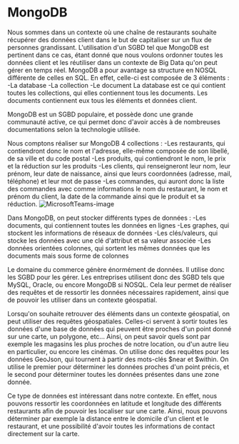 # MongoDB

Nous sommes dans un contexte où une chaîne de restaurants souhaite récupérer des données client dans le but de capitaliser sur un flux de personnes grandissant. L'utilisation d'un SGBD tel que MongoDB est pertinent dans ce cas, étant donné que nous voulons ordonner toutes les données client et les réutiliser dans un contexte de Big Data qu'on peut gérer en temps réel.
MongoDB a pour avantage sa structure en NOSQL différente de celles en SQL. En effet, celle-ci est composée de 3 éléments :
  -La database
  -La collection
  -Le document
La database est ce qui contient toutes les collections, qui elles contiennent tous les documents. Les documents contiennent eux tous les éléments et données client.

MongoDB est un SGBD populaire, et possède donc une grande communauté active, ce qui permet donc d'avoir accès à de nombreuses documentations selon la technologie utilisée.

Nous comptons réaliser sur MongoDB 4 collections :
  -Les restaurants, qui contiendront donc le nom et l'adresse, elle-même composée de son libellé, de sa ville et du code postal
  -Les produits, qui contiendront le nom, le prix et la réduction sur les produits
  -Les clients, qui renseigneront leur nom, leur prénom, leur date de naissance, ainsi que leurs coordonnées (adresse, mail, téléphone) et leur mot de passe
  -Les commandes, qui auront donc la liste des commandes avec comme informations le nom du restaurant, le nom et prénom du client, la date de la commande ainsi que le produit et sa réduction.
![MicrosoftTeams-image](https://user-images.githubusercontent.com/65296828/148961709-7a271d90-b25f-436d-9a10-479ac2b1381a.png)

Dans MongoDB, on peut stocker différents types de données :
  -Les documents, qui contiennent toutes les données en lignes
  -Les graphes, qui stockent les informations de réseaux de données
  -Les clés/valeurs, qui stocke les données avec une clé d'attribut et sa valeur associée
  -Les données orientées colonnes, qui sortent les mêmes données que les documents mais sous forme de colonnes
  
Le domaine du commerce génère énormément de données. Il utilise donc les SGBD pour les gérer. Les entreprises utilisent donc des SGBD tels que MySQL, Oracle, ou encore MongoDB si NOSQL. Cela leur permet de réaliser des requêtes et de ressortir les données nécessaires rapidement, ainsi que de pouvoir les utiliser dans un contexte géospatial.

Lorsqu'on souhaite retrouver des éléments dans un contexte géospatial, on peut utiliser des requêtes géospatiales. Celles-ci servent à sortir toutes les données d'une base de données qui peuvent être proches d'un point donné sur une carte, un polygone, etc...
Ainsi, on peut savoir quels sont par exemple les magasins les plus proches de notre location, ou d'un autre lieu en particulier, ou encore les cinémas.
On utilise donc des requêtes pour les données GeoJson, qui tournent à partir des mots-clés $near et $within. On utilise le premier pour déterminer les données proches d'un point précis, et le second pour déterminer toutes les données présentes dans une zone donnée.

Ce type de données est intéressant dans notre contexte. En effet, nous pouvons ressortir les coordonnées en latitude et longitude des différents restaurants afin de pouvoir les localiser sur une carte. Ainsi, nous pouvons déterminer par exemple la distance entre le domicile d'un client et le restaurant, et une possibilité d'avoir toutes les informations de contact directement sur la carte.

